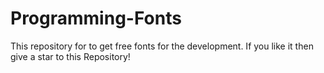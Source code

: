 # Programming-Fonts
This repository for to get free fonts for the development. If you like it then give a star to this Repository!
